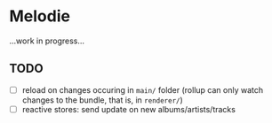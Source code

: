 # Melodie

...work in progress...

## TODO

- [ ] reload on changes occuring in `main/` folder (rollup can only watch changes to the bundle, that is, in `renderer/`)
- [ ] reactive stores: send update on new albums/artists/tracks
